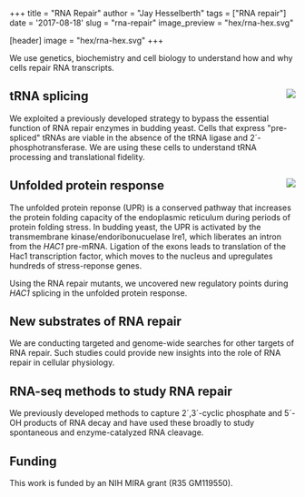 +++
title = "RNA Repair"
author = "Jay Hesselberth"
tags = ["RNA repair"]
date = '2017-08-18'
slug = "rna-repair"
image_preview = "hex/rna-hex.svg"

[header]
  image = "hex/rna-hex.svg"
+++

We use genetics, biochemistry and cell biology to understand how and why cells repair RNA transcripts. 

## tRNA splicing <img style="float: right;" src="/img/figure/trna-block.svg">

We exploited a previously developed strategy to bypass the essential function of RNA repair enzymes in budding yeast. Cells that express "pre-spliced" tRNAs are viable in the absence of the tRNA ligase and 2´-phosphotransferase. We are using these cells to understand tRNA processing and translational fidelity.

## Unfolded protein response  <img style="float: right;" src="/img/figure/upr.svg">

The unfolded protein reponse (UPR) is a conserved pathway that increases the protein folding capacity of the endoplasmic reticulum during periods of protein folding stress. In budding yeast, the UPR is activated by the transmembrane kinase/endoribonucuelase Ire1, which liberates an intron from the *HAC1* pre-mRNA. Ligation of the exons leads to translation of the Hac1 transcription factor, which moves to the nucleus and upregulates hundreds of stress-reponse genes.

Using the RNA repair mutants, we uncovered new regulatory points during *HAC1* splicing in the unfolded protein response. 

## New substrates of RNA repair

We are conducting targeted and genome-wide searches for other targets of RNA repair. Such studies could provide new insights into the role of RNA repair in cellular physiology.

## RNA-seq methods to study RNA repair

We previously developed methods to capture 2´,3´-cyclic phosphate and 5´-OH products of RNA decay and have used these broadly to study spontaneous and enzyme-catalyzed RNA cleavage.

## Funding

This work is funded by an NIH MIRA grant (R35 GM119550).
